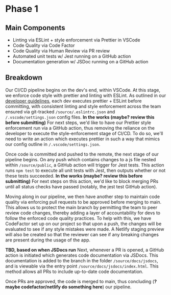 # Phase 1
## Main Components
- Linting via ESLint + style enforcement via Prettier in VSCode
- Code Quality via Code Factor
- Code Quality via Human Review via PR review
- Automated unit tests w/ Jest running on a GitHub action
- Documentation generation w/ JSDoc running on a GitHub action

## Breakdown
Our CI/CD pipeline begins on the dev's end, within VSCode. At this stage, we enforce code style with prettier and linting with ESLint. As outlined in our [developer guidelines](https://GitHub.com/cse110-fa21-group5/cse110-fa21-group5/blob/main/source/README.md), each dev executes prettier + ESLint before committing, with consistent linting and style enforcement across the team ensured via git-tracked `/source/.eslintrc.json` and `/.vscode/settings.json` config files. **In the works (maybe? review this before submitting)** For next steps, we'd like to have our Prettier style enforcement run via a GitHub action, thus removing the reliance on the developer to execute the style-enforcement stage of CI/CD. To do so, we'll need to write an action which executes prettier in such a way that mimics our config outline in `/.vscode/settings.json`.

Once code is committed and pushed to the remote, the next stage of our pipeline begins. On any push which contains changes to a js file nested within `/source/public`, a GitHub action will trigger for Jest tests. This action runs `npm test` to execute all unit tests with Jest, then outputs whether or not these tests succeeded. **In the works (maybe? review this before submitting)** For next steps on this action, we'd like to block merging PRs until all status checks have passed (notably, the jest test GitHub action).

Moving along in our pipeline, we then have another step to maintain code quality via enforcing pull requests to be approved before merging to main. This allows us to protect the main branch by permitting the team to peer review code changes, thereby adding a layer of accountability for devs to follow the enforced code quality practices. To help with this, we have CodeFactor set up on our project so that upon a push, the changes will be evaluated to see if any style mistakes were made. A Netlify staging preview will also be created so that the reviewer can 
see if any breaking changes are present during the usage of the app.

**TBD, based on when JSDocs run**
Next, whenever a PR is opened, a GitHub action is initiated which generates code documentation via JSDocs. This documentation is added to the branch in the folder `/source/docs/jsdocs`, and is viewable via the entry point `/source/docs/jsdocs/index.html`. This method allows all PRs to include up-to-date code documentation.

Once PRs are approved, the code is merged to main, thus concluding (**? maybe codefactor/netlify do something here**) our pipeline.

